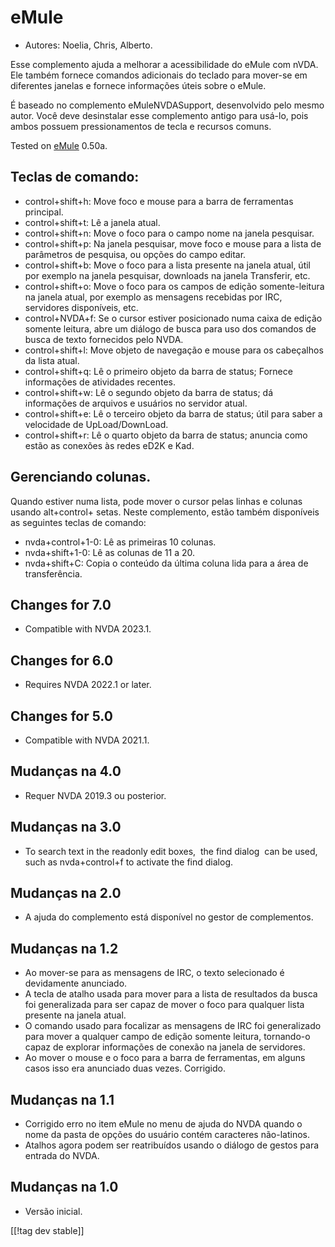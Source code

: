 # eMule #

*	Autores: Noelia, Chris, Alberto.

Esse complemento ajuda a melhorar a acessibilidade do eMule com nVDA. Ele
também fornece comandos adicionais do teclado para mover-se em diferentes
janelas e fornece informações úteis sobre o eMule.

É baseado no complemento eMuleNVDASupport, desenvolvido pelo mesmo
autor. Você deve desinstalar esse complemento antigo para usá-lo, pois ambos
possuem pressionamentos de tecla e recursos comuns.

Tested on [eMule][1] 0.50a.

## Teclas de comando: ##

*	control+shift+h: Move foco e mouse para a barra de ferramentas principal.
*	control+shift+t: Lê a janela atual.
*	control+shift+n: Move o foco para o campo nome na janela pesquisar.
*	control+shift+p: Na janela pesquisar, move foco e mouse para a lista de
  parâmetros de pesquisa, ou opções do campo editar.
*	control+shift+b: Move o foco para a lista presente na janela atual, útil
  por exemplo na janela pesquisar, downloads na janela Transferir, etc.
*	control+shift+o: Move o foco para os campos de edição somente-leitura na
  janela atual, por exemplo as mensagens recebidas por IRC, servidores
  disponíveis, etc.
*	control+NVDA+f: Se o cursor estiver posicionado numa caixa de edição
  somente leitura, abre um diálogo de busca para uso dos comandos de busca
  de texto fornecidos pelo NVDA.
*	control+shift+l: Move objeto de navegação e mouse para os cabeçalhos da
  lista atual.
*	control+shift+q: Lê o primeiro objeto da barra de status; Fornece
  informações de atividades recentes.
*	control+shift+w: Lê o segundo objeto da barra de status; dá informações de
  arquivos e usuários no servidor atual.
*	control+shift+e: Lê o terceiro objeto da barra de status; útil para saber
  a velocidade de UpLoad/DownLoad.
*	control+shift+r: Lê o quarto objeto da barra de status; anuncia como estão
  as conexões às redes eD2K e Kad.

## Gerenciando colunas. ##

Quando estiver numa lista, pode mover o cursor pelas linhas e colunas usando
alt+control+ setas.  Neste complemento, estão também disponíveis as
seguintes teclas de comando:

*	nvda+control+1-0: Lê as primeiras 10 colunas.
*	nvda+shift+1-0: Lê as colunas de 11 a 20.
*	nvda+shift+C: Copia o conteúdo da última coluna lida para a área de
  transferência.

## Changes for 7.0
* Compatible with NVDA 2023.1.

## Changes for 6.0
*	Requires NVDA 2022.1 or later.

## Changes for 5.0
*	Compatible with NVDA 2021.1.

## Mudanças na 4.0 ##
*	Requer NVDA 2019.3 ou posterior.

## Mudanças na 3.0 ##
*	 To search text in the readonly edit boxes,  the find dialog  can be used,
   such as nvda+control+f to activate the find dialog.

## Mudanças na 2.0 ##
*	 A ajuda do complemento está disponível no gestor de complementos.

## Mudanças na 1.2 ##
*	 Ao mover-se para as mensagens de IRC, o texto selecionado é devidamente
   anunciado.
*	 A tecla de atalho usada para mover para a lista de resultados da busca
   foi generalizada para ser capaz de mover o foco para qualquer lista
   presente na janela atual.
*	 O comando usado para focalizar as mensagens de IRC foi generalizado para
   mover a qualquer campo de edição somente leitura, tornando-o capaz de
   explorar informações de conexão na janela de servidores.
*	 Ao mover o mouse e o foco para a barra de ferramentas, em alguns casos
   isso era anunciado duas vezes. Corrigido.

## Mudanças na 1.1 ##
*	 Corrigido erro no item eMule no menu de ajuda do NVDA quando o nome da
   pasta de opções do usuário contém caracteres não-latinos.
*	 Atalhos agora podem ser reatribuídos usando o diálogo de gestos para
   entrada do NVDA.

## Mudanças na 1.0 ##
*	 Versão inicial.

[[!tag dev stable]]

[1]: https://www.emule-project.net
